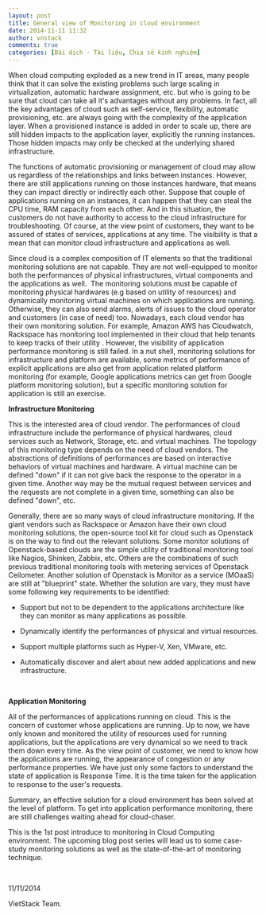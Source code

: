 ```yaml
---
layout: post
title: General view of Monitoring in cloud environment
date: 2014-11-11 11:32
author: vnstack
comments: true
categories: [Bài dịch - Tài liệu, Chia sẻ kinh nghiệm]
---
```

When cloud computing exploded as a new trend in IT areas, many people think that it can solve the existing problems such large scaling in virtualization, automatic hardware assignment, etc. but who is going to be sure that cloud can take all it's advantages without any problems. In fact, all the key advantages of cloud such as self-service, flexibility, automatic provisioning, etc. are always going with the complexity of the application layer. When a provisioned instance is added in order to scale up, there are still hidden impacts to the application layer, explicitly the running instances. Those hidden impacts may only be checked at the underlying shared infrastructure.

The functions of automatic provisioning or management of cloud may allow us regardless of the relationships and links between instances. However, there are still applications running on those instances hardware, that means they can impact directly or indirectly each other. Suppose that couple of applications running on an instances, it can happen that they can steal the CPU time, RAM capacity from each other. And in this situation, the customers do not have authority to access to the cloud infrastructure for troubleshooting. Of course, at the view point of customers, they want to be assured of states of services, applications at any time. The visibility is that a mean that can monitor cloud infrastructure and applications as well.

Since cloud is a complex composition of IT elements so that the traditional monitoring solutions are not capable. They are not well-equipped to monitor both the performances of physical infrastructures, virtual components and the applications as well.  The monitoring solutions must be capable of monitoring physical hardwares (e.g based on utility of resources) and dynamically monitoring virtual machines on which applications are running. Otherwise, they can also send alarms, alerts of issues to the cloud operator and customers (in case of need) too. Nowadays, each cloud vendor has their own monitoring solution. For example, Amazon AWS has Cloudwatch, Rackspace has monitoring tool implemented in their cloud that help tenants to keep tracks of their utility . However, the visibility of application performance monitoring is still failed. In a nut shell, monitoring solutions for infrastructure and platform are available, some metrics of performance of explicit applications are also get from application related platform monitoring (for example, Google applications metrics can get from Google platform monitoring solution), but a specific monitoring solution for application is still an exercise.

<strong>Infrastructure Monitoring</strong>

This is the interested area of cloud vendor. The performances of cloud infrastructure include the performance of physical hardwares, cloud services such as Network, Storage, etc. and virtual machines. The topology of this monitoring type depends on the need of cloud vendors. The abstractions of definitions of performances are based on interactive behaviors of virtual machines and hardware. A virtual machine can be defined "down" if it can not give back the response to the operator in a given time. Another way may be the mutual request between services and the requests are not complete in a given time, something can also be defined "down", etc.

Generally, there are so many ways of cloud infrastructure monitoring. If the giant vendors such as Rackspace or Amazon have their own cloud monitoring solutions, the open-source tool kit for cloud such as Openstack is on the way to find out the relevant solutions. Some monitor solutions of Openstack-based clouds are the simple utility of traditional monitoring tool like Nagios, Shinken, Zabbix, etc. Others are the combinations of such previous traditional monitoring tools with metering services of Openstack Ceilometer. Another solution of Openstack is Monitor as a service (MOaaS) are still at "blueprint" state. Whether the solution are vary, they must have some following key requirements to be identified:

- Support but not to be dependent to the applications architecture like they can monitor as many applications as possible.

- Dynamically identify the performances of physical and virtual resources.

- Support multiple platforms such as Hyper-V, Xen, VMware, etc.

- Automatically discover and alert about new added applications and new infrastructure.

&nbsp;

<strong>Application Monitoring</strong>

All of the performances of applications running on cloud. This is the concern of customer whose applications are running. Up to now, we have only known and monitored the utility of resources used for running applications, but the applications are very dynamical so we need to track them down every time. As the view point of customer, we need to know how the applications are running, the appearance of congestion or any performance properties. We have just only some factors to understand the state of application is Response Time. It is the time taken for the application to response to the user's requests.

Summary, an effective solution for a cloud environment has been solved at the level of platform. To get into application performance monitoring, there are still challenges waiting ahead for cloud-chaser.

This is the 1st post introduce to monitoring in Cloud Computing environment. The upcoming blog post series will lead us to some case-study monitoring solutions as well as the state-of-the-art of monitoring technique.

&nbsp;

11/11/2014

VietStack Team.
